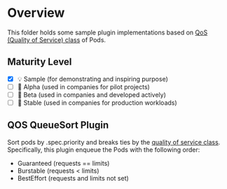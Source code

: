 # Overview

This folder holds some sample plugin implementations based on [QoS
(Quality of Service) class](https://kubernetes.io/docs/tasks/configure-pod-container/quality-service-pod/)
of Pods.

## Maturity Level

<!-- Check one of the values: Sample, Alpha, Beta, GA -->

- [x] 💡 Sample (for demonstrating and inspiring purpose)
- [ ] 👶 Alpha (used in companies for pilot projects)
- [ ] 👦 Beta (used in companies and developed actively)
- [ ] 👨 Stable (used in companies for production workloads)

## QOS QueueSort Plugin

Sort pods by .spec.priority and breaks ties by the [quality of service class](https://kubernetes.io/docs/tasks/configure-pod-container/quality-service-pod/#qos-classes).
Specifically, this plugin enqueue the Pods with the following order:

- Guaranteed (requests == limits)
- Burstable (requests < limits)
- BestEffort (requests and limits not set)
